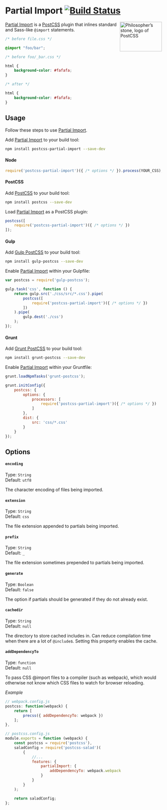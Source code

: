 # Partial Import [![Build Status][ci-img]][ci]

<img align="right" width="135" height="95" src="http://postcss.github.io/postcss/logo-leftp.png" title="Philosopher’s stone, logo of PostCSS">

[Partial Import] is a [PostCSS] plugin that inlines standard and Sass-like `@import` statements.

```css
/* before file.css */

@import "foo/bar";

/* before foo/_bar.css */

html {
    background-color: #fafafa;
}

/* after */

html {
    background-color: #fafafa;
}

```

## Usage

Follow these steps to use [Partial Import].

Add [Partial Import] to your build tool:

```bash
npm install postcss-partial-import --save-dev
```

#### Node

```js
require('postcss-partial-import')({ /* options */ }).process(YOUR_CSS);
```

#### PostCSS

Add [PostCSS] to your build tool:

```bash
npm install postcss --save-dev
```

Load [Partial Import] as a PostCSS plugin:

```js
postcss([
    require('postcss-partial-import')({ /* options */ })
]);
```

#### Gulp

Add [Gulp PostCSS] to your build tool:

```bash
npm install gulp-postcss --save-dev
```

Enable [Partial Import] within your Gulpfile:

```js
var postcss = require('gulp-postcss');

gulp.task('css', function () {
    return gulp.src('./css/src/*.css').pipe(
        postcss([
            require('postcss-partial-import')({ /* options */ })
        ])
    ).pipe(
        gulp.dest('./css')
    );
});
```

#### Grunt

Add [Grunt PostCSS] to your build tool:

```bash
npm install grunt-postcss --save-dev
```

Enable [Partial Import] within your Gruntfile:

```js
grunt.loadNpmTasks('grunt-postcss');

grunt.initConfig({
    postcss: {
        options: {
            processors: [
                require('postcss-partial-import')({ /* options */ })
            ]
        },
        dist: {
            src: 'css/*.css'
        }
    }
});
```

## Options

#### `encoding`

Type: `String`  
Default: `utf8`

The character encoding of files being imported.

#### `extension`

Type: `String`  
Default: `css`

The file extension appended to partials being imported.

#### `prefix`

Type: `String`  
Default: `_`

The file extension sometimes prepended to partials being imported.

#### `generate`

Type: `Boolean`  
Default: `false`

The option if partials should be generated if they do not already exist.

#### `cachedir`

Type: `String`  
Default: `null`

The directory to store cached includes in. Can reduce compilation time when there are a lot of `@include`s. Setting this property enables the cache.

#### `addDependencyTo`

Type: `function`  
Default: `null`

To pass CSS @import files to a compiler (such as webpack), which would otherwise not know which CSS files to watch for browser reloading.

*Example*

```javascript
// webpack.config.js
postcss: function(webpack) {
    return [
        precss({ addDependencyTo: webpack })
    ];
},
```

```javascript
// postcss.config.js
module.exports = function (webpack) {
    const postcss = require('postcss'),
    saladConfig = require('postcss-salad')(
        {
            //...
            features: {
                partialImport: {
                    addDependencyTo: webpack.webpack
                }
            }
        }
    );

    return saladConfig;
};
```

[ci]: https://travis-ci.org/jonathantneal/postcss-partial-import
[ci-img]: https://travis-ci.org/jonathantneal/postcss-partial-import.svg
[Gulp PostCSS]: https://github.com/postcss/gulp-postcss
[Grunt PostCSS]: https://github.com/nDmitry/grunt-postcss
[PostCSS]: https://github.com/postcss/postcss
[Partial Import]: https://github.com/saladcss/saladcss-partial-import
